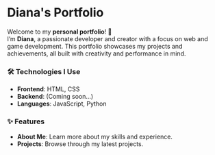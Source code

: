 # Diana's Portfolio

Welcome to my **personal portfolio**! 🌟  
I’m **Diana**, a passionate developer and creator with a focus on web and game development. This portfolio showcases my projects and achievements, all built with creativity and performance in mind.

### 🛠️ Technologies I Use
- **Frontend**: HTML, CSS 
- **Backend**: (Coming soon...)
- **Languages**: JavaScript, Python

### ✨ Features
- **About Me**: Learn more about my skills and experience.
- **Projects**: Browse through my latest projects.
